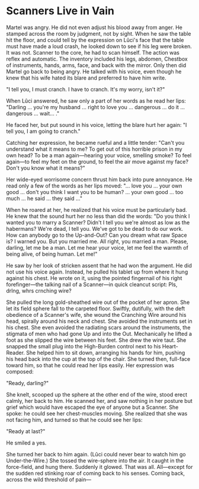 Scanners Live in Vain
=====================

Martel was angry. He did not even adjust his blood away from anger. He stamped across the room by judgment, not by sight. When he saw the table hit the floor, and could tell by the expression on Lûci's face that the table must have made a loud crash, he looked down to see if his leg were broken. It was not. Scanner to the core, he had to scan himself. The action was reflex and automatic. The inventory included his legs, abdomen, Chestbox of instruments, hands, arms, face, and back with the mirror. Only then did Martel go back to being angry. He talked with his voice, even though he knew that his wife hated its blare and preferred to have him write.

"I tell you, I must cranch. I have to cranch. It's my worry, isn't it?"

When Lûci answered, he saw only a part of her words as he read her lips: "Darling ... you're my husband ... right to love you ... dangerous ... do it ... dangerous ... wait... ."

He faced her, but put sound in his voice, letting the blare hurt her again: "I tell you, I am going to cranch."

Catching her expression, he became rueful and a little tender: "Can't you understand what it means to me? To get out of this horrible prison in my own head? To be a man again—hearing your voice, smelling smoke? To feel again—to feel my feet on the ground, to feel the air move against my face? Don't you know what it means?"

Her wide-eyed worrisome concern thrust him back into pure annoyance. He read only a few of the words as her lips moved: "... love you ... your own good ... don't you think I want you to be human? ... your own good ... too much ... he said ... they said ..."

When he roared at her, he realized that his voice must be particularly bad. He knew that the sound hurt her no less than did the words: "Do you think I wanted you to marry a Scanner? Didn't I tell you we're almost as low as the habermans? We're dead, I tell you. We've got to be dead to do our work. How can anybody go to the Up-and-Out? Can you dream what raw Space is? I warned you. But you married me. All right, you married a man. Please, darling, let me be a man. Let me hear your voice, let me feel the warmth of being alive, of being human. Let me!"

He saw by her look of stricken assent that he had won the argument. He did not use his voice again. Instead, he pulled his tablet up from where it hung against his chest. He wrote on it, using the pointed fingernail of his right forefinger—the talking nail of a Scanner—in quick cleancut script: Pls, drlng, whrs crnching wire?

She pulled the long gold-sheathed wire out of the pocket of her apron. She let its field sphere fall to the carpeted floor. Swiftly, dutifully, with the deft obedience of a Scanner's wife, she wound the Cranching Wire around his head, spirally around his neck and chest. She avoided the instruments set in his chest. She even avoided the radiating scars around the instruments, the stigmata of men who had gone Up and into the Out. Mechanically he lifted a foot as she slipped the wire between his feet. She drew the wire taut. She snapped the small plug into the High-Burden control next to his Heart-Reader. She helped him to sit down, arranging his hands for him, pushing his head back into the cup at the top of the chair. She turned then, full-face toward him, so that he could read her lips easily. Her expression was composed:

"Ready, darling?"

She knelt, scooped up the sphere at the other end of the wire, stood erect calmly, her back to him. He scanned her, and saw nothing in her posture but grief which would have escaped the eye of anyone but a Scanner. She spoke: he could see her chest-muscles moving. She realized that she was not facing him, and turned so that he could see her lips:

"Ready at last?"

He smiled a yes.

She turned her back to him again. (Lûci could never bear to watch him go Under-the-Wire.) She tossed the wire-sphere into the air. It caught in the force-field, and hung there. Suddenly it glowed. That was all. All—except for the sudden red stinking roar of coming back to his senses. Coming back, across the wild threshold of pain—
